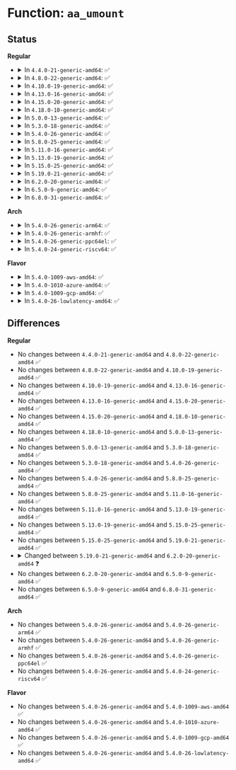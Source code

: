 # Function: <code>aa_umount</code>

## Status
<b>Regular</b>
<ul>
<li>
<details>
<summary>In <code>4.4.0-21-generic-amd64</code>: ✅</summary>

```c
int aa_umount(struct aa_label * label, struct vfsmount * mnt, int flags)
```

```json
{
  "name": "aa_umount",
  "collision_type": "Unique Global",
  "inline_type": "No",
  "funcs": [
    {
      "addr": 18446744071582579424,
      "name": "aa_umount",
      "external": true,
      "loc": "security/apparmor/mount.c:609",
      "file": "security/apparmor/mount.c",
      "inline": "seen, unknown",
      "caller_inline": [],
      "caller_func": [
        "security/apparmor/lsm.c:apparmor_sb_umount"
      ]
    }
  ],
  "symbols": [
    {
      "addr": 18446744071582579424,
      "name": "aa_umount",
      "section": ".text",
      "bind": "STB_GLOBAL",
      "size": 838
    }
  ]
}
```
</details>
</li>
<li>
<details>
<summary>In <code>4.8.0-22-generic-amd64</code>: ✅</summary>

```c
int aa_umount(struct aa_label * label, struct vfsmount * mnt, int flags)
```

```json
{
  "name": "aa_umount",
  "collision_type": "Unique Global",
  "inline_type": "No",
  "funcs": [
    {
      "addr": 18446744071582822064,
      "name": "aa_umount",
      "external": true,
      "loc": "security/apparmor/mount.c:576",
      "file": "security/apparmor/mount.c",
      "inline": "seen, unknown",
      "caller_inline": [],
      "caller_func": [
        "security/apparmor/lsm.c:apparmor_sb_umount"
      ]
    }
  ],
  "symbols": [
    {
      "addr": 18446744071582822064,
      "name": "aa_umount",
      "section": ".text",
      "bind": "STB_GLOBAL",
      "size": 666
    }
  ]
}
```
</details>
</li>
<li>
<details>
<summary>In <code>4.10.0-19-generic-amd64</code>: ✅</summary>

```c
int aa_umount(struct aa_label * label, struct vfsmount * mnt, int flags)
```

```json
{
  "name": "aa_umount",
  "collision_type": "Unique Global",
  "inline_type": "No",
  "funcs": [
    {
      "addr": 18446744071582917936,
      "name": "aa_umount",
      "external": true,
      "loc": "security/apparmor/mount.c:577",
      "file": "security/apparmor/mount.c",
      "inline": "seen, unknown",
      "caller_inline": [],
      "caller_func": [
        "security/apparmor/lsm.c:apparmor_sb_umount"
      ]
    }
  ],
  "symbols": [
    {
      "addr": 18446744071582917936,
      "name": "aa_umount",
      "section": ".text",
      "bind": "STB_GLOBAL",
      "size": 666
    }
  ]
}
```
</details>
</li>
<li>
<details>
<summary>In <code>4.13.0-16-generic-amd64</code>: ✅</summary>

```c
int aa_umount(struct aa_label * label, struct vfsmount * mnt, int flags)
```

```json
{
  "name": "aa_umount",
  "collision_type": "Unique Global",
  "inline_type": "No",
  "funcs": [
    {
      "addr": 18446744071582977344,
      "name": "aa_umount",
      "external": true,
      "loc": "security/apparmor/mount.c:579",
      "file": "security/apparmor/mount.c",
      "inline": "seen, unknown",
      "caller_inline": [],
      "caller_func": [
        "security/apparmor/lsm.c:apparmor_sb_umount"
      ]
    }
  ],
  "symbols": [
    {
      "addr": 18446744071582977344,
      "name": "aa_umount",
      "section": ".text",
      "bind": "STB_GLOBAL",
      "size": 548
    }
  ]
}
```
</details>
</li>
<li>
<details>
<summary>In <code>4.15.0-20-generic-amd64</code>: ✅</summary>

```c
int aa_umount(struct aa_label * label, struct vfsmount * mnt, int flags)
```

```json
{
  "name": "aa_umount",
  "collision_type": "Unique Global",
  "inline_type": "No",
  "funcs": [
    {
      "addr": 18446744071583141200,
      "name": "aa_umount",
      "external": true,
      "loc": "security/apparmor/mount.c:587",
      "file": "security/apparmor/mount.c",
      "inline": "seen, unknown",
      "caller_inline": [],
      "caller_func": [
        "security/apparmor/lsm.c:apparmor_sb_umount"
      ]
    }
  ],
  "symbols": [
    {
      "addr": 18446744071583141200,
      "name": "aa_umount",
      "section": ".text",
      "bind": "STB_GLOBAL",
      "size": 564
    }
  ]
}
```
</details>
</li>
<li>
<details>
<summary>In <code>4.18.0-10-generic-amd64</code>: ✅</summary>

```c
int aa_umount(struct aa_label * label, struct vfsmount * mnt, int flags)
```

```json
{
  "name": "aa_umount",
  "collision_type": "Unique Global",
  "inline_type": "No",
  "funcs": [
    {
      "addr": 18446744071583347088,
      "name": "aa_umount",
      "external": true,
      "loc": "security/apparmor/mount.c:587",
      "file": "security/apparmor/mount.c",
      "inline": "seen, unknown",
      "caller_inline": [],
      "caller_func": [
        "security/apparmor/lsm.c:apparmor_sb_umount"
      ]
    }
  ],
  "symbols": [
    {
      "addr": 18446744071583347088,
      "name": "aa_umount",
      "section": ".text",
      "bind": "STB_GLOBAL",
      "size": 552
    }
  ]
}
```
</details>
</li>
<li>
<details>
<summary>In <code>5.0.0-13-generic-amd64</code>: ✅</summary>

```c
int aa_umount(struct aa_label * label, struct vfsmount * mnt, int flags)
```

```json
{
  "name": "aa_umount",
  "collision_type": "Unique Global",
  "inline_type": "No",
  "funcs": [
    {
      "addr": 18446744071583465728,
      "name": "aa_umount",
      "external": true,
      "loc": "security/apparmor/mount.c:588",
      "file": "security/apparmor/mount.c",
      "inline": "seen, unknown",
      "caller_inline": [],
      "caller_func": [
        "security/apparmor/lsm.c:apparmor_sb_umount"
      ]
    }
  ],
  "symbols": [
    {
      "addr": 18446744071583465728,
      "name": "aa_umount",
      "section": ".text",
      "bind": "STB_GLOBAL",
      "size": 552
    }
  ]
}
```
</details>
</li>
<li>
<details>
<summary>In <code>5.3.0-18-generic-amd64</code>: ✅</summary>

```c
int aa_umount(struct aa_label * label, struct vfsmount * mnt, int flags)
```

```json
{
  "name": "aa_umount",
  "collision_type": "Unique Global",
  "inline_type": "No",
  "funcs": [
    {
      "addr": 18446744071583650112,
      "name": "aa_umount",
      "external": true,
      "loc": "security/apparmor/mount.c:584",
      "file": "security/apparmor/mount.c",
      "inline": "seen, unknown",
      "caller_inline": [],
      "caller_func": [
        "security/apparmor/lsm.c:apparmor_sb_umount"
      ]
    }
  ],
  "symbols": [
    {
      "addr": 18446744071583650112,
      "name": "aa_umount",
      "section": ".text",
      "bind": "STB_GLOBAL",
      "size": 546
    }
  ]
}
```
</details>
</li>
<li>
<details>
<summary>In <code>5.4.0-26-generic-amd64</code>: ✅</summary>

```c
int aa_umount(struct aa_label * label, struct vfsmount * mnt, int flags)
```

```json
{
  "name": "aa_umount",
  "collision_type": "Unique Global",
  "inline_type": "No",
  "funcs": [
    {
      "addr": 18446744071583756400,
      "name": "aa_umount",
      "external": true,
      "loc": "security/apparmor/mount.c:584",
      "file": "security/apparmor/mount.c",
      "inline": "seen, unknown",
      "caller_inline": [],
      "caller_func": [
        "security/apparmor/lsm.c:apparmor_sb_umount"
      ]
    }
  ],
  "symbols": [
    {
      "addr": 18446744071583756400,
      "name": "aa_umount",
      "section": ".text",
      "bind": "STB_GLOBAL",
      "size": 546
    }
  ]
}
```
</details>
</li>
<li>
<details>
<summary>In <code>5.8.0-25-generic-amd64</code>: ✅</summary>

```c
int aa_umount(struct aa_label * label, struct vfsmount * mnt, int flags)
```

```json
{
  "name": "aa_umount",
  "collision_type": "Unique Global",
  "inline_type": "No",
  "funcs": [
    {
      "addr": 18446744071584146272,
      "name": "aa_umount",
      "external": true,
      "loc": "security/apparmor/mount.c:613",
      "file": "security/apparmor/mount.c",
      "inline": "seen, unknown",
      "caller_inline": [],
      "caller_func": [
        "security/apparmor/lsm.c:apparmor_sb_umount"
      ]
    }
  ],
  "symbols": [
    {
      "addr": 18446744071584146272,
      "name": "aa_umount",
      "section": ".text",
      "bind": "STB_GLOBAL",
      "size": 186
    }
  ]
}
```
</details>
</li>
<li>
<details>
<summary>In <code>5.11.0-16-generic-amd64</code>: ✅</summary>

```c
int aa_umount(struct aa_label * label, struct vfsmount * mnt, int flags)
```

```json
{
  "name": "aa_umount",
  "collision_type": "Unique Global",
  "inline_type": "No",
  "funcs": [
    {
      "addr": 18446744071584264656,
      "name": "aa_umount",
      "external": true,
      "loc": "security/apparmor/mount.c:613",
      "file": "security/apparmor/mount.c",
      "inline": "seen, unknown",
      "caller_inline": [],
      "caller_func": [
        "security/apparmor/lsm.c:apparmor_sb_umount"
      ]
    }
  ],
  "symbols": [
    {
      "addr": 18446744071584264656,
      "name": "aa_umount",
      "section": ".text",
      "bind": "STB_GLOBAL",
      "size": 186
    }
  ]
}
```
</details>
</li>
<li>
<details>
<summary>In <code>5.13.0-19-generic-amd64</code>: ✅</summary>

```c
int aa_umount(struct aa_label * label, struct vfsmount * mnt, int flags)
```

```json
{
  "name": "aa_umount",
  "collision_type": "Unique Global",
  "inline_type": "No",
  "funcs": [
    {
      "addr": 18446744071584289760,
      "name": "aa_umount",
      "external": true,
      "loc": "security/apparmor/mount.c:613",
      "file": "security/apparmor/mount.c",
      "inline": "seen, unknown",
      "caller_inline": [],
      "caller_func": [
        "security/apparmor/lsm.c:apparmor_sb_umount"
      ]
    }
  ],
  "symbols": [
    {
      "addr": 18446744071584289760,
      "name": "aa_umount",
      "section": ".text",
      "bind": "STB_GLOBAL",
      "size": 465
    }
  ]
}
```
</details>
</li>
<li>
<details>
<summary>In <code>5.15.0-25-generic-amd64</code>: ✅</summary>

```c
int aa_umount(struct aa_label * label, struct vfsmount * mnt, int flags)
```

```json
{
  "name": "aa_umount",
  "collision_type": "Unique Global",
  "inline_type": "No",
  "funcs": [
    {
      "addr": 18446744071584675872,
      "name": "aa_umount",
      "external": true,
      "loc": "security/apparmor/mount.c:613",
      "file": "security/apparmor/mount.c",
      "inline": "seen, unknown",
      "caller_inline": [],
      "caller_func": [
        "security/apparmor/lsm.c:apparmor_sb_umount"
      ]
    }
  ],
  "symbols": [
    {
      "addr": 18446744071584675872,
      "name": "aa_umount",
      "section": ".text",
      "bind": "STB_GLOBAL",
      "size": 465
    }
  ]
}
```
</details>
</li>
<li>
<details>
<summary>In <code>5.19.0-21-generic-amd64</code>: ✅</summary>

```c
int aa_umount(struct aa_label * label, struct vfsmount * mnt, int flags)
```

```json
{
  "name": "aa_umount",
  "collision_type": "Unique Global",
  "inline_type": "No",
  "funcs": [
    {
      "addr": 18446744071585335552,
      "name": "aa_umount",
      "external": true,
      "loc": "security/apparmor/mount.c:602",
      "file": "security/apparmor/mount.c",
      "inline": "seen, unknown",
      "caller_inline": [],
      "caller_func": [
        "security/apparmor/lsm.c:apparmor_sb_umount"
      ]
    }
  ],
  "symbols": [
    {
      "addr": 18446744071585335552,
      "name": "aa_umount",
      "section": ".text",
      "bind": "STB_GLOBAL",
      "size": 196
    }
  ]
}
```
</details>
</li>
<li>
<details>
<summary>In <code>6.2.0-20-generic-amd64</code>: ✅</summary>

```c
int aa_umount(const struct cred * subj_cred, struct aa_label * label, struct vfsmount * mnt, int flags)
```

```json
{
  "name": "aa_umount",
  "collision_type": "Unique Global",
  "inline_type": "No",
  "funcs": [
    {
      "addr": 18446744071586076160,
      "name": "aa_umount",
      "external": true,
      "loc": "security/apparmor/mount.c:622",
      "file": "security/apparmor/mount.c",
      "inline": "seen, unknown",
      "caller_inline": [],
      "caller_func": [
        "security/apparmor/lsm.c:apparmor_sb_umount"
      ]
    }
  ],
  "symbols": [
    {
      "addr": 18446744071586076160,
      "name": "aa_umount",
      "section": ".text",
      "bind": "STB_GLOBAL",
      "size": 212
    }
  ]
}
```
</details>
</li>
<li>
<details>
<summary>In <code>6.5.0-9-generic-amd64</code>: ✅</summary>

```c
int aa_umount(const struct cred * subj_cred, struct aa_label * label, struct vfsmount * mnt, int flags)
```

```json
{
  "name": "aa_umount",
  "collision_type": "Unique Global",
  "inline_type": "No",
  "funcs": [
    {
      "addr": 18446744071586311440,
      "name": "aa_umount",
      "external": true,
      "loc": "security/apparmor/mount.c:632",
      "file": "security/apparmor/mount.c",
      "inline": "seen, unknown",
      "caller_inline": [],
      "caller_func": [
        "security/apparmor/lsm.c:apparmor_sb_umount"
      ]
    }
  ],
  "symbols": [
    {
      "addr": 18446744071586311440,
      "name": "aa_umount",
      "section": ".text",
      "bind": "STB_GLOBAL",
      "size": 212
    }
  ]
}
```
</details>
</li>
<li>
<details>
<summary>In <code>6.8.0-31-generic-amd64</code>: ✅</summary>

```c
int aa_umount(const struct cred * subj_cred, struct aa_label * label, struct vfsmount * mnt, int flags)
```

```json
{
  "name": "aa_umount",
  "collision_type": "Unique Global",
  "inline_type": "No",
  "funcs": [
    {
      "addr": 18446744071586568000,
      "name": "aa_umount",
      "external": true,
      "loc": "security/apparmor/mount.c:636",
      "file": "security/apparmor/mount.c",
      "inline": "seen, unknown",
      "caller_inline": [],
      "caller_func": [
        "security/apparmor/lsm.c:apparmor_sb_umount"
      ]
    }
  ],
  "symbols": [
    {
      "addr": 18446744071586568000,
      "name": "aa_umount",
      "section": ".text",
      "bind": "STB_GLOBAL",
      "size": 212
    }
  ]
}
```
</details>
</li>
</ul>
<b>Arch</b>
<ul>
<li>
<details>
<summary>In <code>5.4.0-26-generic-arm64</code>: ✅</summary>

```c
int aa_umount(struct aa_label * label, struct vfsmount * mnt, int flags)
```

```json
{
  "name": "aa_umount",
  "collision_type": "Unique Global",
  "inline_type": "No",
  "funcs": [
    {
      "addr": 18446603336495556512,
      "name": "aa_umount",
      "external": true,
      "loc": "security/apparmor/mount.c:584",
      "file": "security/apparmor/mount.c",
      "inline": "seen, unknown",
      "caller_inline": [],
      "caller_func": [
        "security/apparmor/lsm.c:apparmor_sb_umount"
      ]
    }
  ],
  "symbols": [
    {
      "addr": 18446603336495556512,
      "name": "aa_umount",
      "section": ".text",
      "bind": "STB_GLOBAL",
      "size": 472
    }
  ]
}
```
</details>
</li>
<li>
<details>
<summary>In <code>5.4.0-26-generic-armhf</code>: ✅</summary>

```c
int aa_umount(struct aa_label * label, struct vfsmount * mnt, int flags)
```

```json
{
  "name": "aa_umount",
  "collision_type": "Unique Global",
  "inline_type": "No",
  "funcs": [
    {
      "addr": 3228919648,
      "name": "aa_umount",
      "external": true,
      "loc": "security/apparmor/mount.c:584",
      "file": "security/apparmor/mount.c",
      "inline": "seen, unknown",
      "caller_inline": [],
      "caller_func": [
        "security/apparmor/lsm.c:apparmor_sb_umount"
      ]
    }
  ],
  "symbols": [
    {
      "addr": 3228919648,
      "name": "aa_umount",
      "section": ".text",
      "bind": "STB_GLOBAL",
      "size": 476
    }
  ]
}
```
</details>
</li>
<li>
<details>
<summary>In <code>5.4.0-26-generic-ppc64el</code>: ✅</summary>

```c
int aa_umount(struct aa_label * label, struct vfsmount * mnt, int flags)
```

```json
{
  "name": "aa_umount",
  "collision_type": "Unique Global",
  "inline_type": "No",
  "funcs": [
    {
      "addr": 13835058055289646256,
      "name": "aa_umount",
      "external": true,
      "loc": "security/apparmor/mount.c:584",
      "file": "security/apparmor/mount.c",
      "inline": "seen, unknown",
      "caller_inline": [],
      "caller_func": [
        "security/apparmor/lsm.c:apparmor_sb_umount"
      ]
    }
  ],
  "symbols": [
    {
      "addr": 13835058055289646256,
      "name": "aa_umount",
      "section": ".text",
      "bind": "STB_GLOBAL",
      "size": 628
    }
  ]
}
```
</details>
</li>
<li>
<details>
<summary>In <code>5.4.0-24-generic-riscv64</code>: ✅</summary>

```c
int aa_umount(struct aa_label * label, struct vfsmount * mnt, int flags)
```

```json
{
  "name": "aa_umount",
  "collision_type": "Unique Global",
  "inline_type": "No",
  "funcs": [
    {
      "addr": 18446743936274727338,
      "name": "aa_umount",
      "external": true,
      "loc": "security/apparmor/mount.c:584",
      "file": "security/apparmor/mount.c",
      "inline": "seen, unknown",
      "caller_inline": [],
      "caller_func": [
        "security/apparmor/lsm.c:apparmor_sb_umount"
      ]
    }
  ],
  "symbols": [
    {
      "addr": 18446743936274727338,
      "name": "aa_umount",
      "section": ".text",
      "bind": "STB_GLOBAL",
      "size": 474
    }
  ]
}
```
</details>
</li>
</ul>
<b>Flavor</b>
<ul>
<li>
<details>
<summary>In <code>5.4.0-1009-aws-amd64</code>: ✅</summary>

```c
int aa_umount(struct aa_label * label, struct vfsmount * mnt, int flags)
```

```json
{
  "name": "aa_umount",
  "collision_type": "Unique Global",
  "inline_type": "No",
  "funcs": [
    {
      "addr": 18446744071583725136,
      "name": "aa_umount",
      "external": true,
      "loc": "security/apparmor/mount.c:584",
      "file": "security/apparmor/mount.c",
      "inline": "seen, unknown",
      "caller_inline": [],
      "caller_func": [
        "security/apparmor/lsm.c:apparmor_sb_umount"
      ]
    }
  ],
  "symbols": [
    {
      "addr": 18446744071583725136,
      "name": "aa_umount",
      "section": ".text",
      "bind": "STB_GLOBAL",
      "size": 546
    }
  ]
}
```
</details>
</li>
<li>
<details>
<summary>In <code>5.4.0-1010-azure-amd64</code>: ✅</summary>

```c
int aa_umount(struct aa_label * label, struct vfsmount * mnt, int flags)
```

```json
{
  "name": "aa_umount",
  "collision_type": "Unique Global",
  "inline_type": "No",
  "funcs": [
    {
      "addr": 18446744071583662192,
      "name": "aa_umount",
      "external": true,
      "loc": "security/apparmor/mount.c:584",
      "file": "security/apparmor/mount.c",
      "inline": "seen, unknown",
      "caller_inline": [],
      "caller_func": [
        "security/apparmor/lsm.c:apparmor_sb_umount"
      ]
    }
  ],
  "symbols": [
    {
      "addr": 18446744071583662192,
      "name": "aa_umount",
      "section": ".text",
      "bind": "STB_GLOBAL",
      "size": 546
    }
  ]
}
```
</details>
</li>
<li>
<details>
<summary>In <code>5.4.0-1009-gcp-amd64</code>: ✅</summary>

```c
int aa_umount(struct aa_label * label, struct vfsmount * mnt, int flags)
```

```json
{
  "name": "aa_umount",
  "collision_type": "Unique Global",
  "inline_type": "No",
  "funcs": [
    {
      "addr": 18446744071583708912,
      "name": "aa_umount",
      "external": true,
      "loc": "security/apparmor/mount.c:584",
      "file": "security/apparmor/mount.c",
      "inline": "seen, unknown",
      "caller_inline": [],
      "caller_func": [
        "security/apparmor/lsm.c:apparmor_sb_umount"
      ]
    }
  ],
  "symbols": [
    {
      "addr": 18446744071583708912,
      "name": "aa_umount",
      "section": ".text",
      "bind": "STB_GLOBAL",
      "size": 546
    }
  ]
}
```
</details>
</li>
<li>
<details>
<summary>In <code>5.4.0-26-lowlatency-amd64</code>: ✅</summary>

```c
int aa_umount(struct aa_label * label, struct vfsmount * mnt, int flags)
```

```json
{
  "name": "aa_umount",
  "collision_type": "Unique Global",
  "inline_type": "No",
  "funcs": [
    {
      "addr": 18446744071583809360,
      "name": "aa_umount",
      "external": true,
      "loc": "security/apparmor/mount.c:584",
      "file": "security/apparmor/mount.c",
      "inline": "seen, unknown",
      "caller_inline": [],
      "caller_func": [
        "security/apparmor/lsm.c:apparmor_sb_umount"
      ]
    }
  ],
  "symbols": [
    {
      "addr": 18446744071583809360,
      "name": "aa_umount",
      "section": ".text",
      "bind": "STB_GLOBAL",
      "size": 569
    }
  ]
}
```
</details>
</li>
</ul>

## Differences
<b>Regular</b>
<ul>
<li>
No changes between <code>4.4.0-21-generic-amd64</code> and <code>4.8.0-22-generic-amd64</code> ✅
</li>
<li>
No changes between <code>4.8.0-22-generic-amd64</code> and <code>4.10.0-19-generic-amd64</code> ✅
</li>
<li>
No changes between <code>4.10.0-19-generic-amd64</code> and <code>4.13.0-16-generic-amd64</code> ✅
</li>
<li>
No changes between <code>4.13.0-16-generic-amd64</code> and <code>4.15.0-20-generic-amd64</code> ✅
</li>
<li>
No changes between <code>4.15.0-20-generic-amd64</code> and <code>4.18.0-10-generic-amd64</code> ✅
</li>
<li>
No changes between <code>4.18.0-10-generic-amd64</code> and <code>5.0.0-13-generic-amd64</code> ✅
</li>
<li>
No changes between <code>5.0.0-13-generic-amd64</code> and <code>5.3.0-18-generic-amd64</code> ✅
</li>
<li>
No changes between <code>5.3.0-18-generic-amd64</code> and <code>5.4.0-26-generic-amd64</code> ✅
</li>
<li>
No changes between <code>5.4.0-26-generic-amd64</code> and <code>5.8.0-25-generic-amd64</code> ✅
</li>
<li>
No changes between <code>5.8.0-25-generic-amd64</code> and <code>5.11.0-16-generic-amd64</code> ✅
</li>
<li>
No changes between <code>5.11.0-16-generic-amd64</code> and <code>5.13.0-19-generic-amd64</code> ✅
</li>
<li>
No changes between <code>5.13.0-19-generic-amd64</code> and <code>5.15.0-25-generic-amd64</code> ✅
</li>
<li>
No changes between <code>5.15.0-25-generic-amd64</code> and <code>5.19.0-21-generic-amd64</code> ✅
</li>
<li>
<details>
<summary>Changed between <code>5.19.0-21-generic-amd64</code> and <code>6.2.0-20-generic-amd64</code> ❓</summary>
<ul>
<li>
<b>Param added. </b>
<code>const struct cred * subj_cred</code>
</li>
<li>
<b>Param reordered. </b>
<code>label, mnt, flags</code> ➡️ <code>subj_cred, label, mnt, flags</code>
</li>
</ul>
</details>
</li>
<li>
No changes between <code>6.2.0-20-generic-amd64</code> and <code>6.5.0-9-generic-amd64</code> ✅
</li>
<li>
No changes between <code>6.5.0-9-generic-amd64</code> and <code>6.8.0-31-generic-amd64</code> ✅
</li>
</ul>
<b>Arch</b>
<ul>
<li>
No changes between <code>5.4.0-26-generic-amd64</code> and <code>5.4.0-26-generic-arm64</code> ✅
</li>
<li>
No changes between <code>5.4.0-26-generic-amd64</code> and <code>5.4.0-26-generic-armhf</code> ✅
</li>
<li>
No changes between <code>5.4.0-26-generic-amd64</code> and <code>5.4.0-26-generic-ppc64el</code> ✅
</li>
<li>
No changes between <code>5.4.0-26-generic-amd64</code> and <code>5.4.0-24-generic-riscv64</code> ✅
</li>
</ul>
<b>Flavor</b>
<ul>
<li>
No changes between <code>5.4.0-26-generic-amd64</code> and <code>5.4.0-1009-aws-amd64</code> ✅
</li>
<li>
No changes between <code>5.4.0-26-generic-amd64</code> and <code>5.4.0-1010-azure-amd64</code> ✅
</li>
<li>
No changes between <code>5.4.0-26-generic-amd64</code> and <code>5.4.0-1009-gcp-amd64</code> ✅
</li>
<li>
No changes between <code>5.4.0-26-generic-amd64</code> and <code>5.4.0-26-lowlatency-amd64</code> ✅
</li>
</ul>
